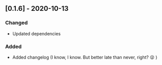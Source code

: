 ##  [0.1.6] - 2020-10-13
### Changed
- Updated dependencies

### Added
- Added changelog (I know, I know. But better late than never, right? :stuck_out_tongue_winking_eye: )
